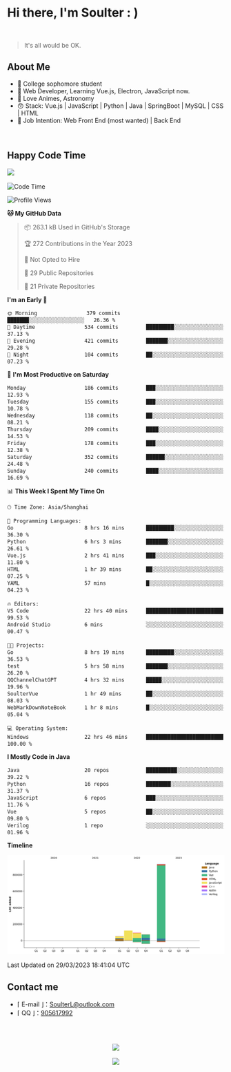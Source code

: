 <!-- [![Bilibili](https://img.shields.io/badge/dynamic/json?label=bilibili&query=%24.data.follower&url=https%3A%2F%2Fapi.bilibili.com%2Fx%2Frelation%2Fstat%3Fvmid%3D29867566%26jsonp%3Djsonp)](https://space.bilibili.com/29867566)
-->

# Hi there, I'm Soulter : )

<br/>

> It's all would be OK.

<!-- Made the acquaintance of [Rockchin](https://github.com/RockchinQ) in Junior 3, and starting the road of further programming learning. -->

## About Me

<ul>
<li> 🏫 College sophomore student 
<!-- <li>摄影、后期 / Photography, Video Editing -->
<!-- <li>动漫 / Anime -->
<li> 🍕 Web Developer, Learning Vue.js, Electron, JavaScript now. 
<li> 🥰 Love Animes, Astronomy
<li> 😙 Stack: Vue.js | JavaScript | Python | Java | SpringBoot | MySQL | CSS | HTML
<li> 🤗 Job Intention: Web Front End (most wanted) | Back End
<!-- <li>Minecraft, Genshin Impact, CS:GO -->
<!-- <li>Minecraft -->
<!-- <li>喜欢自然科学 / Love natural science -->
</ul>

<!-- ## 项目 / Projects
<ul>
<li> [Web] Sodiary - 一个轻量化CMS系统
<li> [Web] 学校毕业生分布图网站 https://stumap.idoknow.top
<li> [Python] 基于向日葵8号气象卫星的实时地球壁纸
<li> [Python] 自动化获取某电商售后服务平台订单信息
<li> [Java-Android] 简易的电脑远程控制项目GhostJ-安卓主控端
<li> [Java-Android] 简单的跨平台通知同步项目-安卓端
<li> [Java-Android] MinecraftServerManager - 获取MC服务器信息（版本、服务端、模式、玩家）
<li> [Java] 一个半成品的点餐系统 <s>鸽了3年了，正准备用SSM+Element重构</s> 

<li> [Java] Ticketer Server - 定制化订单管理
<li> [Java-Android] 一个可以在手机上以悬浮窗的形式运行H5游戏的软件 <s>初学Android时用来练手的</s>
<li> [C] Unlimited War - 基于Funcode游戏引擎，小组制作的一款游戏。（学校作业）
<li> <s>[Deprecated] 基于trace.moe的以图搜番的手机端（官方更新了API之后没维护，所以现在用不了了，不过这网站是真强大</s>
<li> ......
</ul> -->
<br/>

## Happy Code Time

<img src="https://wakatime.com/share/@Soulter/16f8a829-20dc-4a92-9c40-1b257459952b.svg" width="500"/>

<!--START_SECTION:waka-->
![Code Time](http://img.shields.io/badge/Code%20Time-340%20hrs%2024%20mins-blue)

![Profile Views](http://img.shields.io/badge/Profile%20Views-80-blue)

**🐱 My GitHub Data** 

> 📦 263.1 kB Used in GitHub's Storage 
 > 
> 🏆 272 Contributions in the Year 2023
 > 
> 🚫 Not Opted to Hire
 > 
> 📜 29 Public Repositories 
 > 
> 🔑 21 Private Repositories 
 > 
**I'm an Early 🐤** 

```text
🌞 Morning                379 commits         ███████░░░░░░░░░░░░░░░░░░   26.36 % 
🌆 Daytime                534 commits         █████████░░░░░░░░░░░░░░░░   37.13 % 
🌃 Evening                421 commits         ███████░░░░░░░░░░░░░░░░░░   29.28 % 
🌙 Night                  104 commits         ██░░░░░░░░░░░░░░░░░░░░░░░   07.23 % 
```
📅 **I'm Most Productive on Saturday** 

```text
Monday                   186 commits         ███░░░░░░░░░░░░░░░░░░░░░░   12.93 % 
Tuesday                  155 commits         ███░░░░░░░░░░░░░░░░░░░░░░   10.78 % 
Wednesday                118 commits         ██░░░░░░░░░░░░░░░░░░░░░░░   08.21 % 
Thursday                 209 commits         ████░░░░░░░░░░░░░░░░░░░░░   14.53 % 
Friday                   178 commits         ███░░░░░░░░░░░░░░░░░░░░░░   12.38 % 
Saturday                 352 commits         ██████░░░░░░░░░░░░░░░░░░░   24.48 % 
Sunday                   240 commits         ████░░░░░░░░░░░░░░░░░░░░░   16.69 % 
```


📊 **This Week I Spent My Time On** 

```text
🕑︎ Time Zone: Asia/Shanghai

💬 Programming Languages: 
Go                       8 hrs 16 mins       █████████░░░░░░░░░░░░░░░░   36.30 % 
Python                   6 hrs 3 mins        ███████░░░░░░░░░░░░░░░░░░   26.61 % 
Vue.js                   2 hrs 41 mins       ███░░░░░░░░░░░░░░░░░░░░░░   11.80 % 
HTML                     1 hr 39 mins        ██░░░░░░░░░░░░░░░░░░░░░░░   07.25 % 
YAML                     57 mins             █░░░░░░░░░░░░░░░░░░░░░░░░   04.23 % 

🔥 Editors: 
VS Code                  22 hrs 40 mins      █████████████████████████   99.53 % 
Android Studio           6 mins              ░░░░░░░░░░░░░░░░░░░░░░░░░   00.47 % 

🐱‍💻 Projects: 
Go                       8 hrs 19 mins       █████████░░░░░░░░░░░░░░░░   36.53 % 
test                     5 hrs 58 mins       ███████░░░░░░░░░░░░░░░░░░   26.20 % 
QQChannelChatGPT         4 hrs 32 mins       █████░░░░░░░░░░░░░░░░░░░░   19.96 % 
SoulterVue               1 hr 49 mins        ██░░░░░░░░░░░░░░░░░░░░░░░   08.03 % 
WebMarkDownNoteBook      1 hr 8 mins         █░░░░░░░░░░░░░░░░░░░░░░░░   05.04 % 

💻 Operating System: 
Windows                  22 hrs 46 mins      █████████████████████████   100.00 % 
```

**I Mostly Code in Java** 

```text
Java                     20 repos            ██████████░░░░░░░░░░░░░░░   39.22 % 
Python                   16 repos            ████████░░░░░░░░░░░░░░░░░   31.37 % 
JavaScript               6 repos             ███░░░░░░░░░░░░░░░░░░░░░░   11.76 % 
Vue                      5 repos             ██░░░░░░░░░░░░░░░░░░░░░░░   09.80 % 
Verilog                  1 repo              ░░░░░░░░░░░░░░░░░░░░░░░░░   01.96 % 
```



**Timeline**

![Lines of Code chart](https://raw.githubusercontent.com/Soulter/Soulter/main/assets/bar_graph.png)


 Last Updated on 29/03/2023 18:41:04 UTC
<!--END_SECTION:waka-->

## Contact me

-  ⌈ E-mail ⌋：[SoulterL@outlook.com](SoulterL@outlook.com)
-  ⌈ QQ ⌋：[905617992](https://qm.qq.com/cgi-bin/qm/qr?k=ZO0dHlDXgp2jBztY9xsdkUoZtQ8YcNw8&noverify=0)
<br/>
<br/>

<p align="center">
 <img href="https://github.com/Soulter" src="https://github-readme-stats.vercel.app/api?username=Soulter&title_color=fa4694&count_private=true&theme=jolly">

</p>
<p align="center">
<img src="https://profile-counter.glitch.me/{Soulter}/count.svg" />
</p>
<!-- <img height="180em" src="https://github-readme-stats.vercel.app/api/top-langs?username=Soulter&show_icons=true&locale=en&layout=compact&hide_border=true&theme=radical" alt="Soulter" align = "center"/></p> -->

<!-- ![Metrics](https://metrics.lecoq.io/Soulter?template=classic&isocalendar=1&isocalendar.duration=full-year) -->

<!-- ![Metrics](https://metrics.lecoq.io/Soulter?template=classic&isocalendar=1&isocalendar.duration=full-year)
， -->
